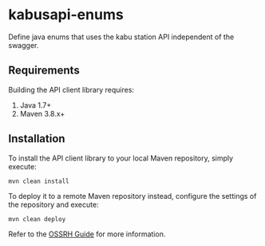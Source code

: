 # kabusapi-enums
Define java enums that uses the kabu station API independent of the swagger.

## Requirements

Building the API client library requires:
1. Java 1.7+
2. Maven 3.8.x+

## Installation

To install the API client library to your local Maven repository, simply execute:

```shell
mvn clean install
```

To deploy it to a remote Maven repository instead, configure the settings of the repository and execute:

```shell
mvn clean deploy
```

Refer to the [OSSRH Guide](http://central.sonatype.org/pages/ossrh-guide.html) for more information.
